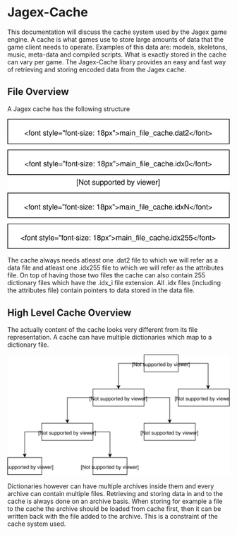 # Jagex-Cache

This documentation will discuss the cache system used by the Jagex game engine. A cache is what games use to store large 
amounts of data that the game client needs to operate. Examples of this data are: models, skeletons, music, 
meta-data and compiled scripts. What is exactly stored in the cache can vary per game. The Jagex-Cache libary provides
an easy and fast way of retrieving and storing encoded data from the Jagex cache.

## File Overview
A Jagex cache has the following structure

![Cache stored on disk](images/FileOverview.svg)

The cache always needs atleast one .dat2 file to which we will refer as a data file and atleast one .idx255 file to 
which we will refer as the attributes file. On top of having those two files the cache can also contain 255 dictionary
files which have the .idx_i file extension. All .idx files (including the attributes file) contain pointers to data 
stored in the data file.

## High Level Cache Overview

The actually content of the cache looks very different from its file representation. A cache can have multiple 
dictionaries which map to a dictionary file.

![Cache content](images/HighLevelOverview.svg)

Dictionaries however can have multiple archives inside them and every archive can contain multiple files. Retrieving and
storing data in and to the cache is always done on an archive basis. When storing for example a file to the cache the
archive should be loaded from cache first, then it can be written back with the file added to the archive. This is a 
constraint of the cache system used.